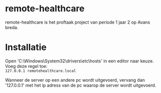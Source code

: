 # remote-healthcare

remote-healthcare is het proftaak project van periode 1 jaar 2 op Avans breda.

# Installatie

Open 'C:\Windows\System32\drivers\etc\hosts' in een editor naar keuze.  
Voeg deze regel toe:  
`127.0.0.1 remotehealthcare.local`  

Wanneer de server op een andere pc wordt uitgevoerd, vervang dan '127.0.0.1' met het ip adress van de pc waarop de server wordt uitgevoerd.
